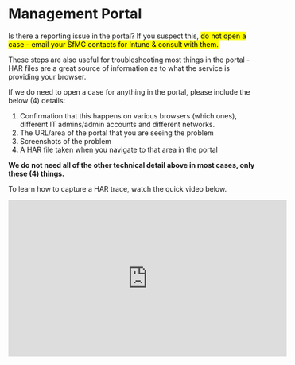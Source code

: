 # Management Portal
Is there a reporting issue in the portal? If you suspect this, <mark>do not open a case – email your SfMC contacts for Intune & consult with them.</mark>

These steps are also useful for troubleshooting most things in the portal - HAR files are a great source of information as to what the service is providing your browser. 

If we do need to open a case for anything in the portal, please include the below (4) details:
1.	Confirmation that this happens on various browsers (which ones), different IT admins/admin accounts and different networks. 
2.	The URL/area of the portal that you are seeing the problem
3.	Screenshots of the problem
4.	A HAR file taken when you navigate to that area in the portal

**We do not need all of the other technical detail above in most cases, only these (4) things.**

To learn how to capture a HAR trace, watch the quick video below.

<iframe width="560" height="315" src="https://www.youtube.com/embed/FAQjuPD1Agg" title="YouTube video player" frameborder="0" allow="accelerometer; autoplay; clipboard-write; encrypted-media; gyroscope; picture-in-picture" allowfullscreen></iframe>